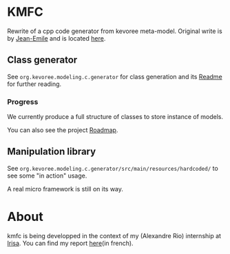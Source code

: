 # KMFC

Rewrite of a cpp code generator from kevoree meta-model.
Original write is by [Jean-Emile](https://github.com/Jean-Emile) and is located [here](https://github.com/kevoree/kmfcpp).

## Class generator

See `org.kevoree.modeling.c.generator` for class generation and its [Readme](/org.kevoree.modeling.c.generator/README.md)
for further reading.

### Progress

We currently produce a full structure of classes to store instance of models.

You can also see the project [Roadmap](ROADMAP.md).

## Manipulation library

See `org.kevoree.modeling.c.generator/src/main/resources/hardcoded/` to see some "in action" usage.

A real micro framework is still on its way.

# About

kmfc is being developped in the context of my (Alexandre Rio) internship at [Irisa](http://irisa.fr).
You can find my report [here](https://github.com/AlexandreRio/rapport-de-stage-2015/)(in french).

